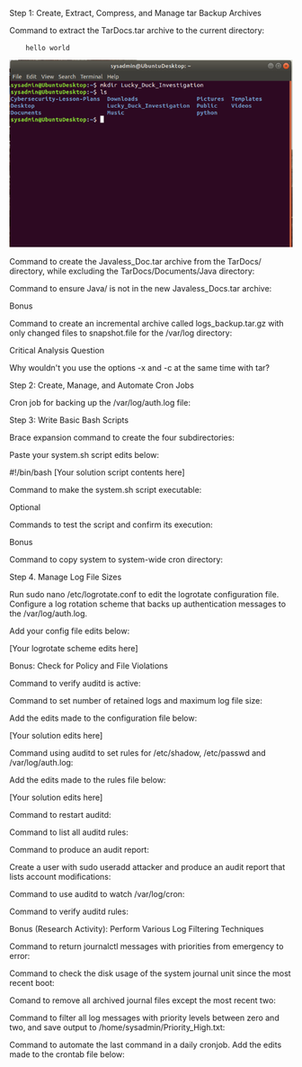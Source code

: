 Step 1: Create, Extract, Compress, and Manage tar Backup Archives


Command to extract the TarDocs.tar archive to the current directory:

        hello world

![Lucky1](Image\Lucky1.PNG)


Command to create the Javaless_Doc.tar archive from the TarDocs/ directory, while excluding the TarDocs/Documents/Java directory:


Command to ensure Java/ is not in the new Javaless_Docs.tar archive:


Bonus

Command to create an incremental archive called logs_backup.tar.gz with only changed files to snapshot.file for the /var/log directory:


Critical Analysis Question

Why wouldn't you use the options -x and -c at the same time with tar?



Step 2: Create, Manage, and Automate Cron Jobs

Cron job for backing up the /var/log/auth.log file:



Step 3: Write Basic Bash Scripts


Brace expansion command to create the four subdirectories:


Paste your system.sh script edits below:

#!/bin/bash
[Your solution script contents here]




Command to make the system.sh script executable:


Optional

Commands to test the script and confirm its execution:

Bonus

Command to copy system to system-wide cron directory:



Step 4. Manage Log File Sizes


Run sudo nano /etc/logrotate.conf to edit the logrotate configuration file.
Configure a log rotation scheme that backs up authentication messages to the /var/log/auth.log.

Add your config file edits below:


[Your logrotate scheme edits here]






Bonus: Check for Policy and File Violations


Command to verify auditd is active:


Command to set number of retained logs and maximum log file size:

Add the edits made to the configuration file below:


[Your solution edits here]




Command using auditd to set rules for /etc/shadow, /etc/passwd and /var/log/auth.log:

Add the edits made to the rules file below:


[Your solution edits here]




Command to restart auditd:


Command to list all auditd rules:


Command to produce an audit report:


Create a user with sudo useradd attacker and produce an audit report that lists account modifications:


Command to use auditd to watch /var/log/cron:


Command to verify auditd rules:




Bonus (Research Activity): Perform Various Log Filtering Techniques


Command to return journalctl messages with priorities from emergency to error:


Command to check the disk usage of the system journal unit since the most recent boot:


Comand to remove all archived journal files except the most recent two:


Command to filter all log messages with priority levels between zero and two, and save output to /home/sysadmin/Priority_High.txt:


Command to automate the last command in a daily cronjob. Add the edits made to the crontab file below: